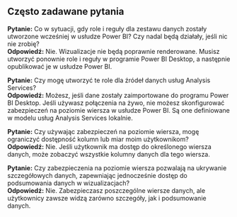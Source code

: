 ## <a name="faq"></a>Często zadawane pytania
**Pytanie:** Co w sytuacji, gdy role i reguły dla zestawu danych zostały utworzone wcześniej w usłudze Power BI? Czy nadal będą działały, jeśli nic nie zrobię?  
**Odpowiedź:** Nie. Wizualizacje nie będą poprawnie renderowane. Musisz utworzyć ponownie role i reguły w programie Power BI Desktop, a następnie opublikować je w usłudze Power BI.

**Pytanie:** Czy mogę utworzyć te role dla źródeł danych usług Analysis Services?  
**Odpowiedź:** Możesz, jeśli dane zostały zaimportowane do programu Power BI Desktop. Jeśli używasz połączenia na żywo, nie możesz skonfigurować zabezpieczeń na poziomie wiersza w usłudze Power BI. Są one definiowane w modelu usług Analysis Services lokalnie.

**Pytanie:** Czy używając zabezpieczeń na poziomie wiersza, mogę ograniczyć dostępność kolumn lub miar moim użytkownikom?  
**Odpowiedź:** Nie. Jeśli użytkownik ma dostęp do określonego wiersza danych, może zobaczyć wszystkie kolumny danych dla tego wiersza.

**Pytanie:** Czy zabezpieczenia na poziomie wiersza pozwalają na ukrywanie szczegółowych danych, zapewniając jednocześnie dostęp do podsumowania danych w wizualizacjach?  
**Odpowiedź:** Nie. Zabezpieczasz poszczególne wiersze danych, ale użytkownicy zawsze widzą zarówno szczegóły, jak i podsumowanie danych.

